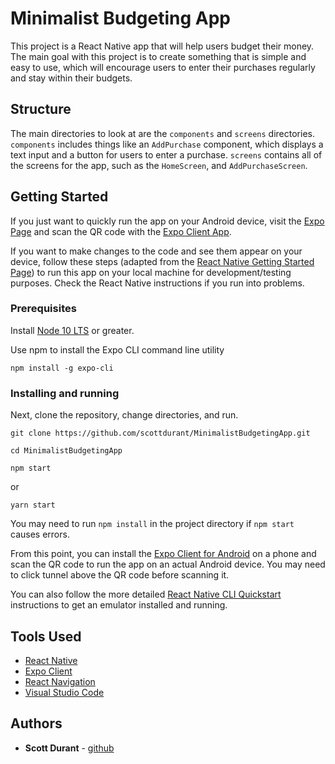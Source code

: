 # Minimalist Budgeting App

This project is a React Native app that will help users budget their money. The main goal with this project is to create something that is simple and
easy to use, which will encourage users to enter their purchases regularly and stay within their budgets.

## Structure
The main directories to look at are the `components` and `screens` directories. `components` includes things like an `AddPurchase` component, which displays a text input and a button for users to enter a purchase. `screens` contains all of the screens for the app, such as the `HomeScreen`, and `AddPurchaseScreen`. 

## Getting Started
If you just want to quickly run the app on your Android device, visit the [Expo Page](https://expo.io/@scottd/MinimalistBudgetingApp) and scan the QR code with the [Expo Client App](https://expo.io/tools).

If you want to make changes to the code and see them appear on your device, follow these steps (adapted from the [React Native Getting Started Page](https://reactnative.dev/docs/getting-started)) to run this app on your local machine for development/testing purposes. Check the React Native instructions if you run into problems. 


### Prerequisites

Install [Node 10 LTS](https://nodejs.org/en/download/) or greater.

Use npm to install the Expo CLI command line utility

```
npm install -g expo-cli
```



### Installing and running

Next, clone the repository, change directories, and run. 

```
git clone https://github.com/scottdurant/MinimalistBudgetingApp.git
```

```
cd MinimalistBudgetingApp
```

```
npm start
```
or
```
yarn start
```

You may need to run `npm install` in the project directory if `npm start` causes errors. 

From this point, you can install the [Expo Client for Android](https://expo.io/tools#client) on a phone and scan the QR code to run the app on an actual Android device. You may need to click tunnel above the QR code before scanning it.

You can also follow the more detailed [React Native CLI Quickstart](https://reactnative.dev/docs/getting-started) instructions to get an emulator installed and running. 



## Tools Used

* [React Native](https://reactnative.dev/)
* [Expo Client](https://expo.io/tools)
* [React Navigation](https://reactnavigation.org/)
* [Visual Studio Code](https://code.visualstudio.com/)

## Authors

* **Scott Durant** - [github](https://github.com/scottdurant)